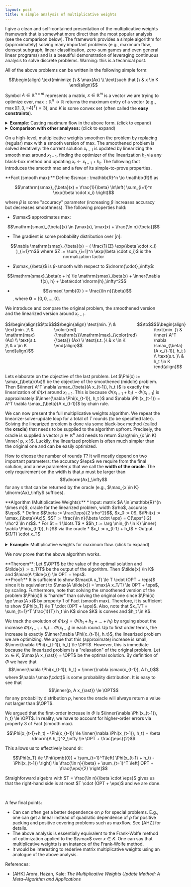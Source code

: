 ```yaml
---
layout: post
title: A simple analysis of multiplicative weights
---
```

I give a clean and self-contained presentation of the multiplicative weights framework that is somewhat more direct than the most popular analysis (see the comparison below). The framework provides a simple algorithm for (approximately) solving many important problems (e.g., maximum flow, densest subgraph, linear classification, zero-sum games and even general linear programs) and is a beautiful demonstration of leveraging continuous analysis to solve discrete problems. Warning: this is a technical post.

All of the above problems can be written in the following simple form:

$$\begin{align}
\text{minimize }\ & \max(Ax) \\
\text{such that }\ & x \in K
\end{align}$$

Symbol $A \in \mathbb{R}^{n \times m}$ represents a matrix, $x \in \mathbb{R}^m$ is a vector we are trying to optimize over, $\max : \mathbb{R}^n \to \mathbb{R}$ returns the maximum entry of a vector (e.g., $\max([1, 3, -4]^T) = 3$), and $K$ is some convex set (often called the **easy constraints**).

<details markdown="1">  <!-- markdown means the internals get parsed -->
<summary><b>Example</b>: Casting maximum flow in the above form. <a>(click to expand)</a></summary>
Suppose we are given an uncapacitated directed graph $G = (V, E)$ and we want to compute the maxflow between some $s, t \in V$. Suppose that the optimal value of this problem is $\OPT$ (i.e., there are $\OPT$ edge-disjoint paths between $s$ and $t$).

We cast the problem in the above form. On a high-level, easy constraints $K$ will correspond to unit flows from $s$ to $t$. We first fix the representation of $K$: a flow $x \in K$ is a vector of dimension $\vert E \vert$, one scalar for each directed edge $e \in E$. Precisely, $x_e$ will represent the amount of flow that is pushed through $e$. This determines the representation. Now, define $K$ to be the convex hull of all simple paths from $s$ to $t$. On a side-note, this is equivalent to saying the flow $x \in K$ is conserving in $V \setminus \\{s, t\\}$, pushes 1 unit from $s$, and contains no circulations; equivalency is due to the integrality of the flow polytope. While it might be strange to call this polytope with exponential number of vertices "easy constraints", we note that the only property we will need later is to optimize a linear function over $K$. However, optimizing a linear function $f(x) = \inner{c, x} = \sum_{e \in E} c_e \cdot x_e$ over $x \in K$ is exactly the problem of finding a shortest path between $s$ and $t$ with edge costs being $c \in \mathbb{R}^{\vert E \vert}$.

Roughly, we want the objective $\max(Ax)$ of our form to correspond to the maximum amount of flow going through any edge in the graph (call this the **congestion**). In other words, we claim that finding the maximum flow corresponds to finding the unit flow that minimizes the most congested edge. Clearly, if there are $\OPT$ disjoint paths we can find a unit flow with congestion $1/\OPT$. One can easily show the converse holds (if there are unit-flows with smaller congestion it leads to more edge-disjoint paths) and hence solving the above problem solves the maximum flow. Of course, the optimal value in the disjoint-path formulation and congestion-minimizing formulation will be reciprocals of each other, but the problems are otherwise equivalent. This also suggests setting the matrix $A$ to be the identity $I$, due to the representation we choose.
</details>

<details markdown="1">
<summary><b>Comparison with other analyses:</b> <a>(click to expand)</a></summary>
This post is inspirated by my personal struggles I had a few years back while trying to learn the multiplicative weights framework. Most popular analyses motivate the approach by *the expert prediction* algorithm [AHZ]. While the approach is intuitive by itself, my intuition completely dissapeared when using them to solve problems such as maximum flow. This is because the experts from [AHZ] essentially correspond to dual variables which are largely disconnected from the original (primal) problem. This analysis keeps the entire discussion in the primal. I have not seen this analysis written down anywhere, but I am sure researchers in the area are well-aware of it.
</details>

On a high-level, multiplicative weights smoothen the problem by replacing (regular) max with a smooth version of max. The smoothened problem is solved iteratively: the current solution $x_{t-1}$ is updated by linearizing the smooth max around $x_{t-1}$, finding the optimizer of the linearization $h_t$ via any black-box method and updating $x_{t} \gets x_{t-1} + h_t$. The following fact introduces the smooth max and a few of its simple-to-prove properties.

<div class="fact" markdown="1">
**Fact (smooth max):** Define $\smax : \mathbb{R}^n \to \mathbb{R}$ as

$$\mathrm{smax}_{\beta}(x) = \frac{1}{\beta} \ln\left( \sum_{i=1}^n \exp(\beta \cdot x_i) \right)$$

where $\beta$ is some "accuracy" parameter (increasing $\beta$ increases accuracy but decreases smoothness). The following properties hold:

* $\smax$ approximates max:

$$\mathrm{smax}_{\beta}(x) \in [\max(x), \max(x) + \frac{\ln n}{\beta}]$$

* The gradient is some probability distribution over $[n]$:

<center>$$\nabla \mathrm{smax}_{\beta}(x) = ( \frac{1}{Z} \exp(\beta \cdot x_i) )_{i=1}^n$$ where $Z := \sum_{i=1}^n 
\exp(\beta \cdot x_i)$ is the normalization factor</center>

* $\smax_{\beta}$ is $\beta$-smooth with respect to $\dnorm{\cdot}_\infty$:

$$\mathrm{smax}_\beta(x + h) \le \mathrm{smax}_\beta(x) + \inner{\nabla f(x), h} + \beta\cdot \dnorm{h}_\infty^2$$

* $$\smax( \pmb{0} ) = \frac{\ln n}{\beta}$$, where $\pmb{0} = [0,0,\ldots,0]$.

</div>

We introduce and compare the original problem, the smoothened version and the linearized version around $x_{t-1}$.

<div style="display:grid;grid-template-columns:1fr 0.3fr 1fr 0.3fr 1fr;">
<div class="cell">
$$\begin{align}
\text{min. }\ & \mathrm{max} (Ax) \\
\text{s.t. }\ & x \in K
\end{align}$$
</div>
<div class="cell">
$$\to$$
</div>
<div class="cell">
$$\begin{align}
\text{min. }\ & \color{red}{\mathrm{s}}\mathrm{max}_{\color{red}{\beta}} (Ax) \\
\text{s.t. }\ & x \in K
\end{align}$$
</div>
<div class="cell">
$$\to$$
</div>
<div class="cell">
$$\begin{align}
\text{min. }\ & \inner{ A^T \nabla \smax_{\beta}(A x_{t-1}), h_t } \\
\text{s.t. }\ & h_t \in K
\end{align}$$
</div>
</div>

Lets elaborate on the objective of the last problem. Let $\Phi(x) := \smax_{\beta}(Ax)$ be the objective of the smoothened (middle) problem. Then $\inner{ A^T \nabla \smax_{\beta}(A x_{t-1}), h_t }$ is exactly the linearization of $\Phi(x)$ around $x_{t-1}$. This is because $\Phi(x_{t-1} + h_t) - \Phi(x_{t-1})$ is approximately $\inner{\nabla \Phi(x_{t-1}), h_t }$ and $\nabla \Phi(x_{t-1}) = A^T \nabla \smax_{\beta}(A x_{t-1})$ by chain rule.

We can now present the full multiplicative weights algorithm. We repeat the linearize-solve-update loop for a total of $T$ rounds (to be specified later). Solving the linearized problem is done via some black-box method (called the **oracle**) that needs to be supplied to the algorithm upfront. Precisely, the oracle is supplied a vector $p \in \mathbb{R}^n$ and needs to return $\arg\min_{x \in K} \inner{ p, x }$. Luckily, the linearized problem is often much simpler than the original one and can be easily optimized.

How to choose the number of rounds $T$? It will mostly depend on two important parameters: the accuracy $\eps$ we require from the final solution, and a new parameter $\rho$ that we call the **width of the oracle**. The only requirement on the width is that $\rho$ must be larger than $$\dnorm{Ax}_\infty$$ for any $x$ that can be returned by the oracle (e.g., $\max_{x \in K} \dnorm{Ax}_\infty$ suffices).

<div markdown="1" class="algorithm">
**Algorithm (Multiplicative Weights):**
* Input: matrix $A \in \mathbb{R}^{n \times m}$, oracle for the linearized problem, width $\rho$, accuracy $\eps$.
* Define $$\beta := \frac{\eps}{2 \rho^2}$$, $x_0 := 0$, $\Phi(x) := \smax_{\beta}(Ax)$, $$T := \frac{\ln n}{\beta \cdot \eps} = O(\eps^{-2} \rho^2 \ln n)$$.
* For $t = 1 \ldots T$
  * $$h_t := \arg \min_{h \in K} \inner{ \nabla \Phi(x_{t-1}), h }$$ via the oracle
  * $x_t := x_{t-1} + h_t$
* Output $(1/T) \cdot x_T$
</div>

<br/>
<details markdown="1">  <!-- markdown means the internals get parsed -->
<summary><b>Example</b>: Multiplicative weights for maximum flow. <a>(click to expand)</a></summary>
Suppose we want to solve maxflow between $s$ and $t$ with $\eps$ relative error. We assume for simplicity that the graph is directed and uncapacitated which allows us to set $\rho = 1$. Set $\beta$ and $T$ accordingly. Let $\OPT$ be the optimal value of the problem when cast in the aforementioned standard form (which is the reciprocal of the number of edge-disjoint paths between $s$ and $t$, note that the relative error is unchanged when taking reciprocals).

Initialize a "congestion" vector $x := [0, 0, \ldots, 0] \in \mathbb{R}^{\vert E \vert}$ that remembers for each edge how many times has it been used. We repeat the following for $T$ rounds: for each directed edge $e$ we compute a cost $c_e := \exp(\beta x_i) > 0$. Normalize this vector of costs by dividing all entries by $$Z := \sum_{e \in E} \exp(\beta x_i)$$ that makes their sum equal to $1$ (note: this is unnecessary, but we do it to stay true to the algorithm). Find the shortest path $P$ between $s$ and $t$ with respect to the edge costs $c$ (e.g., with a Dijkstra). Update $x$ by incrementing $x_e$ for each edge $e$ that was used in the shortest path $P$.

After the above loop terminates, the collection of all shortest paths found throughout the algorithm provide us with $T$ paths that incur congestion of at most $T \cdot (OPT + \eps)$. Scaling by $1/T$, we find a unit-flow that incurs congestion $OPT + \eps$ and we are done.

Note: in the capacitated version we would need to set $\rho := 1 / c_{\min}$, where $c_{\min}$ is the minimum positive edge capacity. This is a significant downside of the method and a long line of research has been developed in order to reduce this width.
</details>

We now prove that the above algorithm works.
<div markdown="1" class="theorem">
**Theroem**: Let $\OPT$ be the value of the optimal solution and $\tilde{x} := x_T/T$ be the output of the algorithm. Then $\tilde{x} \in K$ and $\max(A \tilde{x}) \le OPT + \eps$.
</div>

<div markdown="1" class="proof">
**Proof:** It is sufficient to show $\max(A x_T) \le T \cdot (OPT + \eps)$ since it is equivalent to $\max(A \tilde{x}) = \max(A x_T/T) \le OPT + \eps$, by scaling. Furthermore, note that solving the smoothened version of the problem $\Phi(x)$ is "harder" than solving the original one since $\Phi(x) \ge \max(A x)$ by property 1 of Fact (smooth max). Therefore, it is sufficient to show $\Phi(x_T) \le T \cdot (OPT + \eps)$. Also, note that $x_T/T = \sum_{t=1}^T \frac{1}{T} h_t \in K$ since $K$ is convex and $h_t \in K$.

We track the evolution of $\Phi(x_t) = \Phi(h_1 + h_2 + \ldots + h_t)$ by arguing about the increase $\Phi(x_{t-1} + h_t) - \Phi(x_{t-1})$ in each round. Up to first order terms, the increase is exactly $\inner{\nabla \Phi(x_{t-1}), h_t}$, the linearized problem we are optimizing. We argue that this (approximate) increase is small, $\inner{\nabla \Phi(x_{t-1}), h_t} \le \OPT$. However, this is immediate because the linearized problem is a "relaxation" of the original problem. Let $x_{\ast} \in K$, $\max(A x_{\ast}) = \OPT$ be the optimal solution. By definition of $\Phi$ we have that $$\inner{\nabla \Phi(x_{t-1}), h_t} = \inner{\nabla \smax(x_{t-1}), A h_t}$$ where $\nabla \smax(\cdot)$ is some probability distribution. It is easy to see that $$\inner{p, A x_{\ast}} \le \OPT$$ for any probability distribution $p$, hence the oracle will always return a value not larger than $\OPT$.

We argued that the first-order increase in $\Phi$ is $\inner{\nabla \Phi(x_{t-1}), h_t} \le \OPT$. In reality, we have to account for higher-order errors via property 3 of Fact (smooth max). 

$$\Phi(x_{t-1}+h_t) - \Phi(x_{t-1}) \le \inner{\nabla \Phi(x_{t-1}), h_t} + \beta \dnorm{A h_t}^2_\infty \le \OPT + \frac{\eps}{2}$$

This allows us to effectively bound $\Phi$:

$$\Phi(x_T) \le \Phi(\pmb{0}) + \sum_{t=1}^T\left[ \Phi(x_{t-1} + h_t) - \Phi(x_{t-1}) \right] \le \frac{\ln n}{\beta} + \sum_{t=1}^T \left[ OPT + \frac{\eps}{2} \right]$$

Straighforward algebra with $T = \frac{\ln n}{\beta \cdot \eps}$ gives us that the right-hand side is at most $T \cdot (OPT + \eps)$ and we are done.

</div>

<br/>

A few final points:
* Can can often get a better dependence on $\rho$ for special problems. E.g., one can get a linear instead of quadratic dependence of $\rho$ for positive packing and positive covering problems such as maxflow. See [AHZ] for details.
* The above analysis is essentially equivalent to the Frank-Wolfe method of optimization applied to the $\smax$ over $x \in K$. One can say that multiplicative weights is an instance of the Frank-Wolfe method.
* It would be interesting to rederive matrix multiplicative weights using an analogue of the above analysis.

References:
* [AHK] Arora, Hazan, Kale: *The Multiplicative Weights Update Method: A Meta-Algorithm and Applications*

<script type="text/x-mathjax-config">
  MathJax.Hub.Config({
    TeX: {
      Macros: {
        inner: ["{\\left\\langle #1 \\right\\rangle}", 1],
        dnorm: ["{\\vert\\!\\vert #1 \\vert\\!\\vert}", 1],
        eps: "{\\varepsilon}",
        OPT: "{\\mathrm{OPT}}",
        smax: "{\\mathrm{smax}}",
      }
    }
});
</script> 
